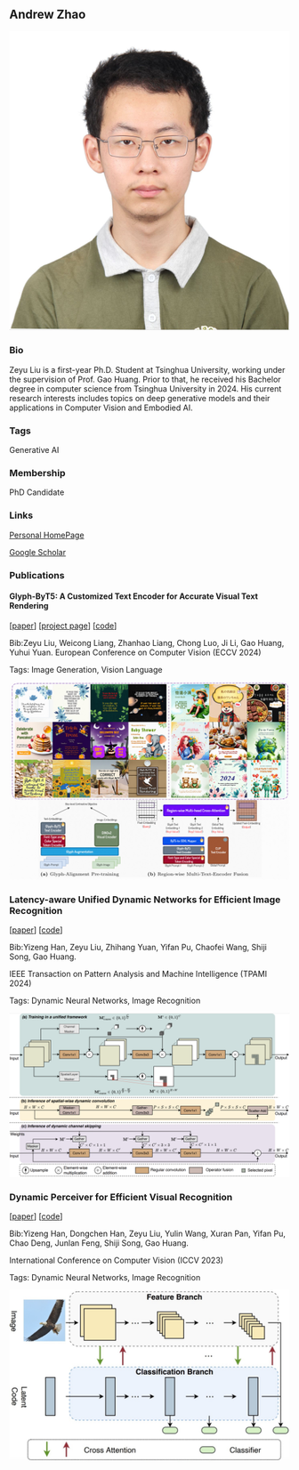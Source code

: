 ## Andrew Zhao

![LiuZeyu](assets/photo.JPG)

### Bio

Zeyu Liu is a first-year Ph.D. Student at Tsinghua University, working under the supervision of Prof. Gao Huang. Prior to that, he received his Bachelor degree in computer science from Tsinghua University in 2024. His current research interests includes topics on deep generative models and their applications in Computer Vision and Embodied AI.

### Tags

Generative AI

### Membership

PhD Candidate

### Links

<a href="https://lzy-tony.github.io/">Personal HomePage</a>

<a href="https://scholar.google.com/citations?user=55tpKaoAAAAJ">Google Scholar</a>

### Publications

#### Glyph-ByT5: A Customized Text Encoder for Accurate Visual Text Rendering

[<a href="https://arxiv.org/abs/2403.09622v2">paper</a>]
[<a href="https://glyph-byt5.github.io/">project page</a>]
[<a href="https://github.com/AIGText/Glyph-ByT5">code</a>]

Bib:Zeyu Liu, Weicong Liang, Zhanhao Liang, Chong Luo, Ji Li, Gao Huang, Yuhui Yuan.
European Conference on Computer Vision (ECCV 2024)

Tags: Image Generation, Vision Language

![glyph-byt5](./assets/glyph.png)

### Latency-aware Unified Dynamic Networks for Efficient Image Recognition

[<a href="https://arxiv.org/abs/2308.15949">paper</a>]
[<a href="https://github.com/LeapLabTHU/LAUDNet">code</a>]

Bib:Yizeng Han, Zeyu Liu, Zhihang Yuan, Yifan Pu, Chaofei Wang, Shiji Song, Gao Huang.

IEEE Transaction on Pattern Analysis and Machine Intelligence (TPAMI 2024)

Tags: Dynamic Neural Networks, Image Recognition

![laudnet](./assets/laudnet.png)

### Dynamic Perceiver for Efficient Visual Recognition

[<a href="https://arxiv.org/abs/2306.11248">paper</a>]
[<a href="https://github.com/LeapLabTHU/Dynamic_Perceiver">code</a>]

Bib:Yizeng Han, Dongchen Han, Zeyu Liu, Yulin Wang, Xuran Pan, Yifan Pu, Chao Deng, Junlan Feng, Shiji Song, Gao Huang.

International Conference on Computer Vision (ICCV 2023)

Tags: Dynamic Neural Networks, Image Recognition

![dyn-perceiver](./assets/dyn_perceiver.jpg)
